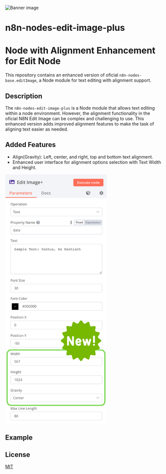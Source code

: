 ![Banner image](https://user-images.githubusercontent.com/10284570/173569848-c624317f-42b1-45a6-ab09-f0ea3c247648.png)

# n8n-nodes-edit-image-plus

# Node with Alignment Enhancement for Edit Node

This repository contains an enhanced version of oficial `n8n-nodes-base.editImage`, a Node module for text editing with alignment support.

## Description

The `n8n-nodes-edit-image-plus` is a Node module that allows text editing within a node environment. However, the alignment functionality in the oficial N8N Edit Image can be complex and challenging to use. This enhanced version adds improved alignment features to make the task of aligning text easier as needed.

## Added Features

- Align(Gravity): Left, center, and right, top and bottom text alignment.
- Enhanced user interface for alignment options selection with Text Width and Height.

![Print sample](https://github.com/unilogica/n8n-edit-image-plus/blob/master/print-sample.png?raw=true)


## Example

## License

[MIT](https://github.com/n8n-io/n8n-nodes-starter/blob/master/LICENSE.md)
